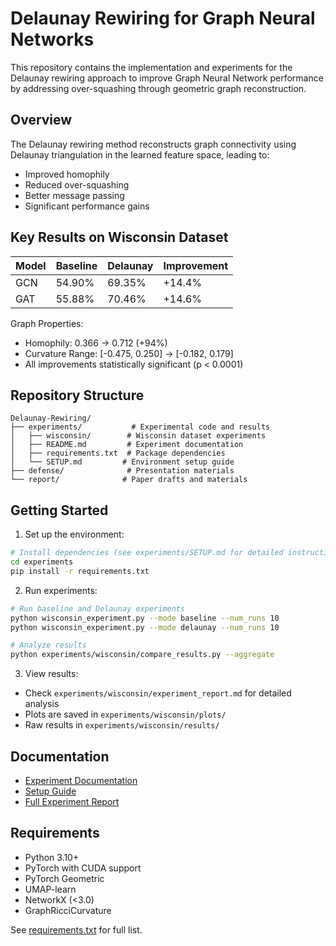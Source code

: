 # Delaunay Rewiring for Graph Neural Networks

This repository contains the implementation and experiments for the Delaunay rewiring approach to improve Graph Neural Network performance by addressing over-squashing through geometric graph reconstruction.

## Overview

The Delaunay rewiring method reconstructs graph connectivity using Delaunay triangulation in the learned feature space, leading to:
- Improved homophily
- Reduced over-squashing
- Better message passing
- Significant performance gains

## Key Results on Wisconsin Dataset

| Model | Baseline | Delaunay | Improvement |
|-------|----------|----------|-------------|
| GCN   | 54.90%   | 69.35%   | +14.4%      |
| GAT   | 55.88%   | 70.46%   | +14.6%      |

Graph Properties:
- Homophily: 0.366 → 0.712 (+94%)
- Curvature Range: [-0.475, 0.250] → [-0.182, 0.179]
- All improvements statistically significant (p < 0.0001)

## Repository Structure

```
Delaunay-Rewiring/
├── experiments/           # Experimental code and results
│   ├── wisconsin/        # Wisconsin dataset experiments
│   ├── README.md         # Experiment documentation
│   ├── requirements.txt  # Package dependencies
│   └── SETUP.md         # Environment setup guide
├── defense/              # Presentation materials
└── report/              # Paper drafts and materials
```

## Getting Started

1. Set up the environment:
```bash
# Install dependencies (see experiments/SETUP.md for detailed instructions)
cd experiments
pip install -r requirements.txt
```

2. Run experiments:
```bash
# Run baseline and Delaunay experiments
python wisconsin_experiment.py --mode baseline --num_runs 10
python wisconsin_experiment.py --mode delaunay --num_runs 10

# Analyze results
python experiments/wisconsin/compare_results.py --aggregate
```

3. View results:
- Check `experiments/wisconsin/experiment_report.md` for detailed analysis
- Plots are saved in `experiments/wisconsin/plots/`
- Raw results in `experiments/wisconsin/results/`

## Documentation

- [Experiment Documentation](experiments/README.md)
- [Setup Guide](experiments/SETUP.md)
- [Full Experiment Report](experiments/wisconsin/experiment_report.md)

## Requirements

- Python 3.10+
- PyTorch with CUDA support
- PyTorch Geometric
- UMAP-learn
- NetworkX (<3.0)
- GraphRicciCurvature

See [requirements.txt](experiments/requirements.txt) for full list.
